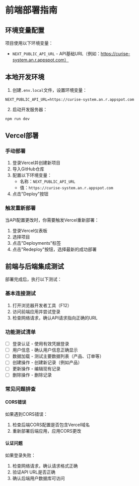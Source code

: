 # 前端部署指南

## 环境变量配置

项目使用以下环境变量：

- `NEXT_PUBLIC_API_URL` - API基础URL（例如：https://curise-system.an.r.appspot.com）

## 本地开发环境

1. 创建`.env.local`文件，设置环境变量：
```
NEXT_PUBLIC_API_URL=https://curise-system.an.r.appspot.com
```

2. 启动开发服务器：
```bash
npm run dev
```

## Vercel部署

### 手动部署

1. 登录Vercel并创建新项目
2. 导入GitHub仓库
3. 配置以下环境变量：
   - 名称：`NEXT_PUBLIC_API_URL`
   - 值：`https://curise-system.an.r.appspot.com`
4. 点击"Deploy"按钮

### 触发重新部署

当API配置更改时，你需要触发Vercel重新部署：

1. 登录Vercel仪表板
2. 选择项目
3. 点击"Deployments"标签
4. 点击"Redeploy"按钮，选择最新的成功部署

## 前端与后端集成测试

部署完成后，执行以下测试：

### 基本连接测试

1. 打开浏览器开发者工具（F12）
2. 访问前端应用并尝试登录
3. 检查网络请求，确认API请求指向正确的URL

### 功能测试清单

- [ ] 登录认证 - 使用有效凭据登录
- [ ] 用户信息 - 确认用户信息正确显示
- [ ] 数据加载 - 测试主要数据列表（产品、订单等）
- [ ] 创建操作 - 创建新记录（例如产品）
- [ ] 更新操作 - 编辑现有记录
- [ ] 删除操作 - 删除记录

### 常见问题排查

#### CORS错误

如果遇到CORS错误：
1. 检查后端CORS配置是否包含Vercel域名
2. 重新部署后端应用，应用CORS更改

#### 认证问题

如果登录失败：
1. 检查网络请求，确认请求格式正确
2. 验证API URL是否正确
3. 确认后端用户数据库可访问 